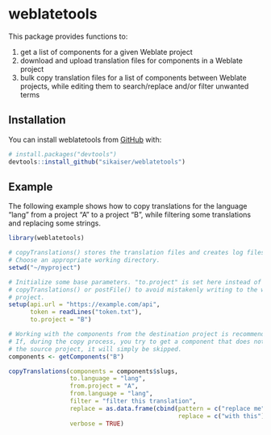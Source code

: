 
<!-- README.md is generated from README.Rmd. Please edit that file -->

# weblatetools

<!-- badges: start -->
<!-- badges: end -->

This package provides functions to:

1.  get a list of components for a given Weblate project
2.  download and upload translation files for components in a Weblate
    project
3.  bulk copy translation files for a list of components between Weblate
    projects, while editing them to search/replace and/or filter
    unwanted terms

## Installation

You can install weblatetools from [GitHub](https://github.com/) with:

``` r
# install.packages("devtools")
devtools::install_github("sikaiser/weblatetools")
```

## Example

The following example shows how to copy translations for the language
“lang” from a project “A” to a project “B”, while filtering some
translations and replacing some strings.

``` r
library(weblatetools)

# copyTranslations() stores the translation files and creates log files.
# Choose an appropriate working directory. 
setwd("~/myproject")

# Initialize some base parameters. "to.project" is set here instead of in 
# copyTranslations() or postFile() to avoid mistakenly writing to the wrong 
# project.
setup(api.url = "https://example.com/api",
      token = readLines("token.txt"),
      to.project = "B")

# Working with the components from the destination project is recommended.
# If, during the copy process, you try to get a component that does not exist in
# the source project, it will simply be skipped.
components <- getComponents("B")

copyTranslations(components = components$slugs,
                 to.language = "lang",
                 from.project = "A",
                 from.language = "lang",
                 filter = "filter this translation",
                 replace = as.data.frame(cbind(pattern = c("replace me"),
                                               replace = c("with this"))),
                 verbose = TRUE)
```
